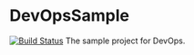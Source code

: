 # DevOpsSample
[![Build Status](https://dev.azure.com/xiaodiyan/DevOpsSample/_apis/build/status/yanxiaodi.DevOpsSample)](https://dev.azure.com/xiaodiyan/DevOpsSample/_build/latest?definitionId=12)
The sample project for DevOps.

